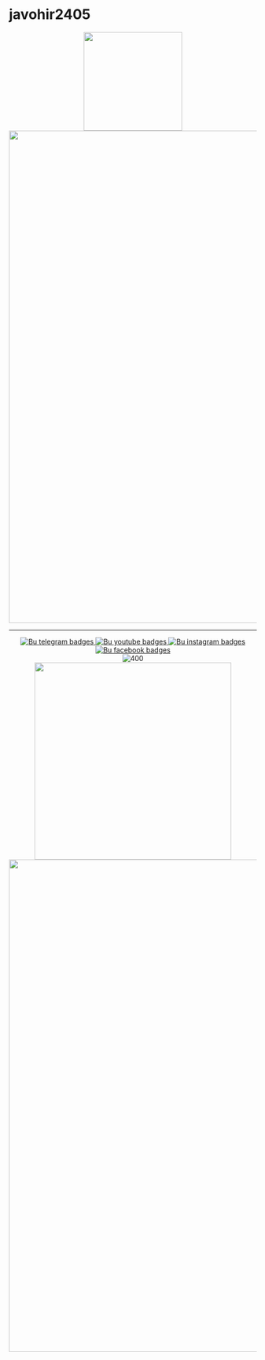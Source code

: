 # javohir2405
<div id="header" align="center">
  <img src="https://i.giphy.com/media/v1.Y2lkPTc5MGI3NjExNnB6emE2OG9kdGpycDZmdnhzMDZpb3Y4ZmQ2b2ZtbDQ4MmkyczRrdSZlcD12MV9pbnRlcm5hbF9naWZfYnlfaWQmY3Q9Zw/VbnUQpnihPSIgIXuZv/giphy.gif" width="200" />
</div>
<div id="header" align="center">
  <img src="https://github-production-user-asset-6210df.s3.amazonaws.com/71746304/347023605-553f3240-7273-486d-a8b7-12683af20036.svg?X-Amz-Algorithm=AWS4-HMAC-SHA256&X-Amz-Credential=AKIAVCODYLSA53PQK4ZA%2F20240710%2Fus-east-1%2Fs3%2Faws4_request&X-Amz-Date=20240710T133319Z&X-Amz-Expires=300&X-Amz-Signature=a6f95db870bd9c628af2a181664d0376cb9d4d07cd5f04f428e70bdb84beebe7&X-Amz-SignedHeaders=host&actor_id=175081629&key_id=0&repo_id=826373595" width="1000" />
</div>
<hr>
<div id="badges" align="center">
  <a href="https://t.me/javohir24_05_2005">
    <img src="https://img.shields.io/badge/telegram-blue?logo=telegram&logoColor=white" alt="Bu telegram badges">
  </a>
  <a href="https://youtube.com/@javohiryoldashev2405">
    <img src="https://img.shields.io/badge/youtube-white?logo=youtube&logoColor=red" alt="Bu youtube badges">
  </a>
  <a href="https://instagram.com/javohir.0524">
    <img src="https://img.shields.io/badge/instagram-red?logo=instagram&logoColor=white" alt="Bu instagram badges">
  </a>
  <a href="https://facebook.com/Javohir Yuldashev">
    <img src="https://img.shields.io/badge/facebook-white?logo=facebook&logoColor=blue" alt="Bu facebook badges">
  </a>
  <br>
  <img src="https://komarev.com/ghpvc/?username=freedom-1&label=PROFILNI+KO'RISHLAR+SONI" alt="400"/>
</div>
<div id="header" align="center">
  <img src="https://camo.githubusercontent.com/0c0735b01e47ca67206e9571490a206fe1de1f635009adfdfd62a82c19a7579e/68747470733a2f2f692e67697068792e636f6d2f6d656469612f76312e59326c6b505463354d4749334e6a45784e6e42306333557a61574678644864334f586b79626d4934596e55346248646b59323979617a52354d484234636a4e36644764744d695a6c634431324d563970626e526c636d35686246396e61575a66596e6c666157516d593351395a772f45655a366d4c735252696b3863676e6833442f67697068792e676966" width="400" />
</div>
<div id="header" align="center">
  <img src="https://github-production-user-asset-6210df.s3.amazonaws.com/71746304/347023605-553f3240-7273-486d-a8b7-12683af20036.svg?X-Amz-Algorithm=AWS4-HMAC-SHA256&X-Amz-Credential=AKIAVCODYLSA53PQK4ZA%2F20240710%2Fus-east-1%2Fs3%2Faws4_request&X-Amz-Date=20240710T133319Z&X-Amz-Expires=300&X-Amz-Signature=a6f95db870bd9c628af2a181664d0376cb9d4d07cd5f04f428e70bdb84beebe7&X-Amz-SignedHeaders=host&actor_id=175081629&key_id=0&repo_id=826373595" width="1000" />
</div>





